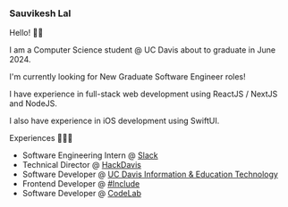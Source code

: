 ### Sauvikesh Lal

Hello! 👋🏽

I am a Computer Science student @ UC Davis about to graduate in June 2024.

I'm currently looking for New Graduate Software Engineer roles!

I have experience in full-stack web development using ReactJS / NextJS and NodeJS.

I also have experience in iOS development using SwiftUI.

Experiences 🧑🏽‍💻
* Software Engineering Intern @ [Slack](https://slack.com/) 
* Technical Director @ [HackDavis](https://hackdavis.io/)
* Software Developer @ [UC Davis Information & Education Technology](https://studentpowered.ucdavis.edu/)
* Frontend Developer @ [#Include](https://includedavis.com/)
* Software Developer @ [CodeLab](https://www.codelabdavis.com/)




<!--
**Sauvikesh/Sauvikesh** is a ✨ _special_ ✨ repository because its `README.md` (this file) appears on your GitHub profile.

Here are some ideas to get you started:

- 🔭 I’m currently working on ...
- 🌱 I’m currently learning ...
- 👯 I’m looking to collaborate on ...
- 🤔 I’m looking for help with ...
- 💬 Ask me about ...
- 📫 How to reach me: ...
- 😄 Pronouns: ...
- ⚡ Fun fact: ...
-->
